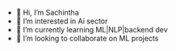 - 👋 Hi, I’m Sachintha
- 👀 I’m interested in Ai sector
- 🌱 I’m currently learning ML|NLP|backend dev
- 💞️ I’m looking to collaborate on ML projects


<!---
MrWayne-007/MrWayne-007 is a ✨ special ✨ repository because its `README.md` (this file) appears on your GitHub profile.
You can click the Preview link to take a look at your changes.
--->
